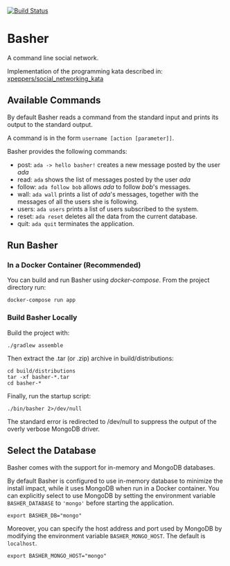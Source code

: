 [![Build Status](https://travis-ci.org/ilredeitopi/Basher.svg?branch=master)](https://travis-ci.org/ilredeitopi/Basher)

# Basher
A command line social network.

Implementation of the programming kata described in: [xpeppers/social_networking_kata](https://github.com/xpeppers/social_networking_kata)

## Available Commands

By default Basher reads a command from the standard input and prints its output to the standard output.

A command is in the form `username [action [parameter]]`.

Basher provides the following commands:

- post: `ada -> hello basher!` creates a new message posted by the user _ada_
- read: `ada` shows the list of messages posted by the user _ada_
- follow: `ada follow bob` allows _ada_ to follow _bob_'s messages.
- wall: `ada wall` prints a list of _ada_'s messages, together with the messages of all the users she is following.
- users: `ada users` prints a list of users subscribed to the system.
- reset: `ada reset` deletes all the data from the current database.
- quit: `ada quit` terminates the application.

## Run Basher

### In a Docker Container (Recommended)

You can build and run Basher using _docker-compose_.
From the project directory run:
```
docker-compose run app
```


### Build Basher Locally
Build the project with:
```
./gradlew assemble
```

Then extract the .tar (or .zip) archive in build/distributions:
```
cd build/distributions
tar -xf basher-*.tar
cd basher-*
```

Finally, run the startup script:
```
./bin/basher 2>/dev/null
```
The standard error is redirected to /dev/null to suppress the output of the overly verbose MongoDB driver.

## Select the Database

Basher comes with the support for in-memory and MongoDB databases.

By default Basher is configured to use in-memory database to minimize the install impact, while it uses MongoDB when run in a Docker container.
You can explicitly select to use MongoDB by setting the environment variable `BASHER_DATABASE` to `'mongo'` before starting the application.
```
export BASHER_DB="mongo"
```
Moreover, you can specify the host address and port used by MongoDB by modifying the environment variable `BASHER_MONGO_HOST`. The default is `localhost`.

```
export BASHER_MONGO_HOST="mongo"
```

